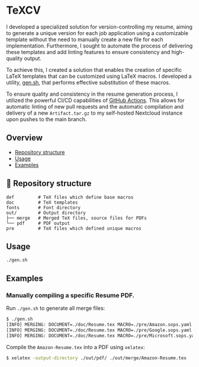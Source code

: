 # TeXCV

I developed a specialized solution for version-controlling my resume, aiming to generate a unique version for each job application using a customizable template without the need to manually create a new file for each implementation. Furthermore, I sought to automate the process of delivering these templates and add linting features to ensure consistency and high-quality output.

To achieve this, I created a solution that enables the creation of specific LaTeX templates that can be customized using LaTeX macros. I developed a utility, [gen.sh](https://github.com/Euvaz/TeXCV/blob/main/gen.sh), that performs effective substitution of these macros.

To ensure quality and consistency in the resume generation process, I utilized the powerful CI/CD capabilities of [GitHub Actions](https://github.com/features/actions). This allows for automatic linting of new pull requests and the automatic compilation and delivery of a new `Artifact.tar.gz` to my self-hosted Nextcloud instance upon pushes to the main branch.

## Overview

- [Repository structure](https://github.com/euvaz/texcv#-repository-structure)
- [Usage](https://github.com/euvaz/texcv#usage)
- [Examples](https://github.com/euvaz/texcv#examples)

## 📂 Repository structure

```
def         # TeX files which define base macros
doc         # TeX templates
fonts       # Font directory
out/        # Output directory
├── merge   # Merged TeX files, source files for PDFs
└── pdf     # PDF output
pre         # TeX files which defined unique macros
```

## Usage

`./gen.sh`

## Examples

### Manually compiling a specific Resume PDF.

Run `./gen.sh` to generate all merge files:

```bash
$ ./gen.sh
[INFO] MERGING: DOCUMENT=./doc/Resume.tex MACRO=./pre/Amazon.sops.yaml MERGE=./out/merge/Amazon-Resume.tex
[INFO] MERGING: DOCUMENT=./doc/Resume.tex MACRO=./pre/Google.sops.yaml MERGE=./out/merge/Google-Resume.tex
[INFO] MERGING: DOCUMENT=./doc/Resume.tex MACRO=./pre/Microsoft.sops.yaml MERGE=./out/merge/Microsoft-Resume.tex
```

Compile the `Amazon-Resume.tex` into a PDF using `xelatex`:

```bash
$ xelatex -output-directory ./out/pdf/ ./out/merge/Amazon-Resume.tex
```

